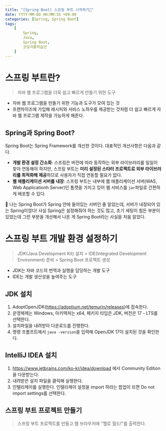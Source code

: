 ```yaml
---
title: "[Spring Boot] 스프링 부트 시작하기🌱"
date: YYYY-MM-DD HH:MM:SS +09:00
categories: [Spring, Spring Boot]
tags:
    [
        Spring,
        Java,
        Spring Boot,
        코딩자율학습단
    ]
---
```

# 스프링 부트란?
> 자바 웹 프로그램을 더욱 쉽고 빠르게 만들기 위한 도구
* 자바 웹 프로그램을 만들기 위한 기능과 도구가 모여 있는 것
* 프랜차이즈에 가입해 레시피와 서비스 노하우를 제공받는 것처럼 더 쉽고 빠르게 자바 웹 프로그램 제작을 가능하게 해준다.

## **Spring과 Spring Boot?**

Spring Boot는 Spring Framework를 개선한 것이다. 대표적인 개선사항은 다음과 같다.
* **개발 환경 설정 간소화**: 스프링은 버전에 따라 동작하는 외부 라이브러리를 일일이 찾아 연동해야 하지만, 스프링 부트는 **미리 설정된 스타터 프로젝트로 외부 라이브러리를 최적화해 제공**하므로 사용자가 직접 연동할 필요가 없다.
* **웹 애플리케이션 서버를 내장**: 스프링 부트는 내부에 웹 애플리케이션 서버(WAS, Web Applicationh Server)인 톰캣을 가지고 있어 웹 서비스를 `jar`파일로 간편하게 배포할 수 있다.

🤍 나는 Spring Boot가 Spring 안에 들어있는 서버인 줄 알았는데, 서버가 내장되어 있는 Spring이었다! 사실 Spring은 설정해줘야 하는 것도 많고, 초기 세팅이 힘든 부분이 있었는데 그런 부분을 개선해서 나온 게 Spring Boot라는 사실을 처음 알았다.

# 스프링 부트 개발 환경 설정하기
> JDK(Java Development Kit) 설치 > IDE(Integrated Development Environment) 준비 > Spring Boot 프로젝트 생성
* JDK는 자바 코드의 번역과 실행을 담당하는 개발 도구
* IDE는 개발 생산성을 높여주는 도구

## JDK 설치
1. AdoptOpenJDK(https://adoptium.net/temurin/releases)에 접속한다.
2. 운영체제는 Windows, 아키텍처는 x64, 패키지 타입은 JDK, 버전은 17 - LTS를 선택한다.
3. 설치파일을 내려받아 다운로드를 진행한다.
4. 명령 프롬프트에서 `java -version`을 입력해 OpenJDK 17이 설치된 것을 확인한다.

## IntelliJ IDEA 설치
1. https://www.jetbrains.com/ko-kr/idea/download 에서 Community Edition을 다운받는다.
2. 내려받은 설치 파일을 클릭해 실행한다.
3. 인텔리제이를 실행한다. 인텔리제이 설정을 import 하라는 팝업이 뜨면 Do not import settings를 선택한다.

## 스프링 부트 프로젝트 만들기
> 스프링 부트 프로젝트를 만들고 웹 브라우저에 "헬로 월드!"를 출력한다.

